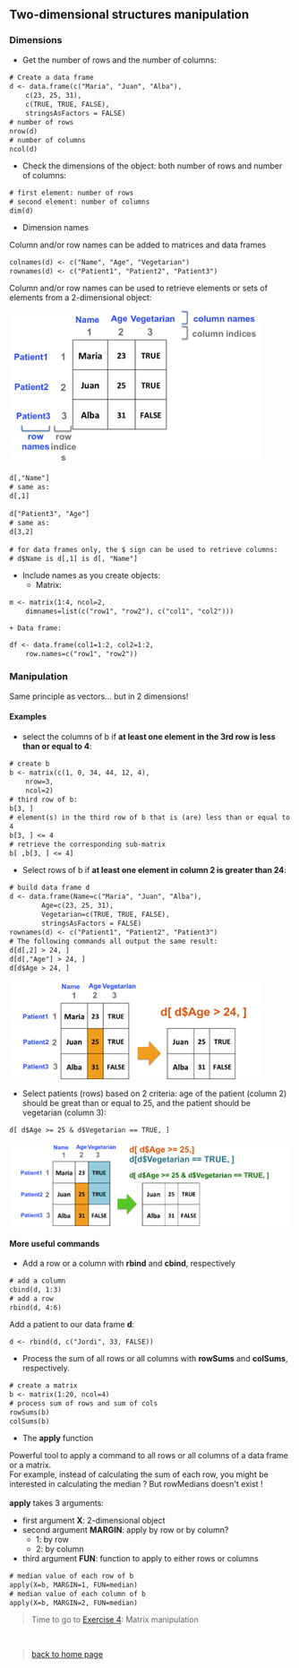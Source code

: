 <h2>Two-dimensional structures manipulation</h2>

<h3>Dimensions</h3>

* Get the number of rows and the number of columns:

```{r}
# Create a data frame
d <- data.frame(c("Maria", "Juan", "Alba"),
	c(23, 25, 31),
	c(TRUE, TRUE, FALSE),
	stringsAsFactors = FALSE)
# number of rows
nrow(d)
# number of columns
ncol(d)
```

* Check the dimensions of the object: both number of rows and number of columns:

```{r}
# first element: number of rows
# second element: number of columns
dim(d)
```

* Dimension names

Column and/or row names can be added to matrices and data frames

```{r}
colnames(d) <- c("Name", "Age", "Vegetarian")
rownames(d) <- c("Patient1", "Patient2", "Patient3")
```

Column and/or row names can be used to retrieve elements or sets of elements from a 2-dimensional object:

<img src="images/df_names.png" width="450"/>


```{r}
d[,"Name"]
# same as:
d[,1]

d["Patient3", "Age"]
# same as:
d[3,2]

# for data frames only, the $ sign can be used to retrieve columns:
# d$Name is d[,1] is d[, "Name"]

```

* Include names as you create objects:
	+ Matrix:
```{r}
m <- matrix(1:4, ncol=2, 
	dimnames=list(c("row1", "row2"), c("col1", "col2")))
```
	+ Data frame:
```{r}
df <- data.frame(col1=1:2, col2=1:2, 
	row.names=c("row1", "row2"))
```

<h3>Manipulation</h3>

Same principle as vectors... but in 2 dimensions!
<br>

<h4>Examples</h4>

 + select the columns of b if **at least one element in the 3rd row is less than or equal to 4**:

```{r}
# create b
b <- matrix(c(1, 0, 34, 44, 12, 4), 
	nrow=3, 
	ncol=2)
# third row of b:
b[3, ]
# element(s) in the third row of b that is (are) less than or equal to 4
b[3, ] <= 4
# retrieve the corresponding sub-matrix
b[ ,b[3, ] <= 4]
```
 
 + Select rows of b if **at least one element in column 2 is greater than 24**:

```{r}
# build data frame d
d <- data.frame(Name=c("Maria", "Juan", "Alba"), 
        Age=c(23, 25, 31),
        Vegetarian=c(TRUE, TRUE, FALSE),
        stringsAsFactors = FALSE)
rownames(d) <- c("Patient1", "Patient2", "Patient3")
# The following commands all output the same result:
d[d[,2] > 24, ]
d[d[,"Age"] > 24, ]
d[d$Age > 24, ]
```

<img src="images/df_col2.png" width="450"/>

 + Select patients (rows) based on 2 criteria: age of the patient (column 2) should be great than or equal to 25, and the patient should be vegetarian (column 3):

```{r}
d[ d$Age >= 25 & d$Vegetarian == TRUE, ]
```

<img src="images/df_col2_col3.png" width="650"/>

<h4>More useful commands</h4>

* Add a row or a column with **rbind** and **cbind**, respectively

```{r}
# add a column
cbind(d, 1:3)
# add a row
rbind(d, 4:6)
```

Add a patient to our data frame **d**:

```{r}
d <- rbind(d, c("Jordi", 33, FALSE))
```

* Process the sum of all rows or all columns with **rowSums** and **colSums**, respectively.

```{r}
# create a matrix
b <- matrix(1:20, ncol=4)
# process sum of rows and sum of cols
rowSums(b)
colSums(b)
```

* The **apply** function

Powerful tool to apply a command to all rows or all columns of a data frame or a matrix.<br>
For example, instead of calculating the sum of each row, you might be interested in calculating the median ? But rowMedians doesn't exist !
<br><br>
**apply** takes 3 arguments:
- first argument **X**: 2-dimensional object
- second argument **MARGIN**: apply by row or by column?
	+ 1: by row
	+ 2: by column
- third argument **FUN**: function to apply to either rows or columns

```{r}
# median value of each row of b
apply(X=b, MARGIN=1, FUN=median)
# median value of each column of b
apply(X=b, MARGIN=2, FUN=median)
```

> Time to go to [Exercise 4](https://sbcrg.github.io/CRG_RIntroduction/exercise4): Matrix manipulation
<br>

> [back to home page](https://sbcrg.github.io/CRG_RIntroduction)

